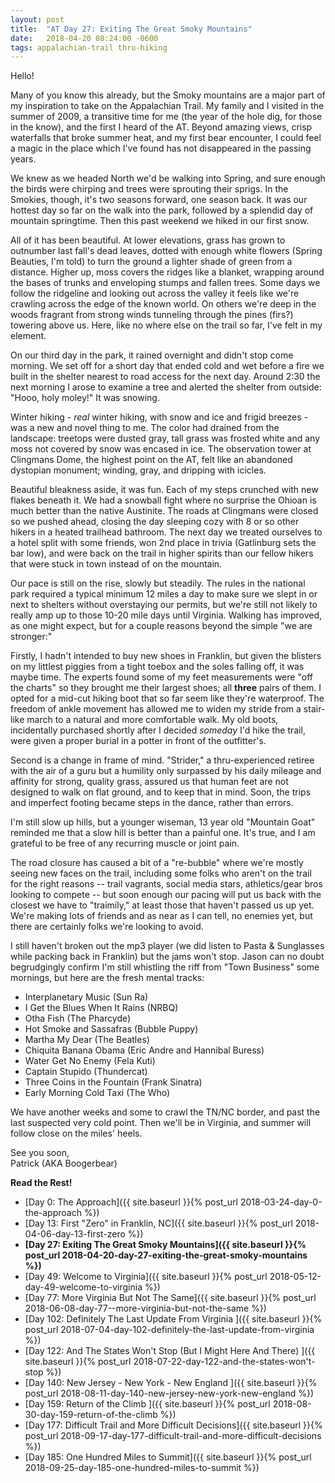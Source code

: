 ```yaml
---
layout: post
title:  "AT Day 27: Exiting The Great Smoky Mountains"
date:   2018-04-20 08:24:00 -0600
tags: appalachian-trail thru-hiking
---
```


Hello!

Many of you know this already, but the Smoky mountains are a major part of my inspiration to take on the Appalachian Trail. My family and I visited in the summer of 2009, a transitive time for me (the year of the hole dig, for those in the know), and the first I heard of the AT. Beyond amazing views, crisp waterfalls that broke summer heat, and my first bear encounter, I could feel a magic in the place which I've found has not disappeared in the passing years.

<!--more-->

We knew as we headed North we'd be walking into Spring, and sure enough the birds were chirping and trees were sprouting their sprigs. In the Smokies, though, it's two seasons forward, one season back. It was our hottest day so far on the walk into the park, followed by a splendid day of mountain springtime. Then this past weekend we hiked in our first snow.

All of it has been beautiful. At lower elevations, grass has grown to outnumber last fall's dead leaves, dotted with enough white flowers (Spring Beauties, I'm told) to turn the ground a lighter shade of green from a distance. Higher up, moss covers the ridges like a blanket, wrapping around the bases of trunks and enveloping stumps and fallen trees. Some days we follow the ridgeline and looking out across the valley it feels like we're crawling across the edge of the known world. On others we're deep in the woods fragrant from strong winds tunneling through the pines (firs?) towering above us. Here, like no where else on the trail so far, I've felt in my element.

On our third day in the park, it rained overnight and didn't stop come morning. We set off for a short day that ended cold and wet before a fire we built in the shelter nearest to road access for the next day. Around 2:30 the next morning I arose to examine a tree and alerted the shelter from outside: "Hooo, holy moley!" It was snowing.

Winter hiking - _real_ winter hiking, with snow and ice and frigid breezes - was a new and novel thing to me. The color had drained from the landscape: treetops were dusted gray, tall grass was frosted white and any moss not covered by snow was encased in ice. The observation tower at Clingmans Dome, the highest point on the AT, felt like an abandoned dystopian monument; winding, gray, and dripping with icicles.

Beautiful bleakness aside, it was fun. Each of my steps crunched with new flakes beneath it. We had a snowball fight where no surprise the Ohioan is much better than the native Austinite. The roads at Clingmans were closed so we pushed ahead, closing the day sleeping cozy with 8 or so other hikers in a heated trailhead bathroom. The next day we treated ourselves to a hotel split with some friends, won 2nd place in trivia (Gatlinburg sets the bar low), and were back on the trail in higher spirits than our fellow hikers that were stuck in town instead of on the mountain.

Our pace is still on the rise, slowly but steadily. The rules in the national park required a typical minimum 12 miles a day to make sure we slept in or next to shelters without overstaying our permits, but we're still not likely to really amp up to those 10-20 mile days until Virginia. Walking has improved, as one might expect, but for a couple reasons beyond the simple "we are stronger:"

Firstly, I hadn't intended to buy new shoes in Franklin, but given the blisters on my littlest piggies from a tight toebox and the soles falling off, it was maybe time. The experts found some of my feet measurements were "off the charts" so they brought me their largest shoes; all **three** pairs of them. I opted for a mid-cut hiking boot that so far seem like they're waterproof. The freedom of ankle movement has allowed me to widen my stride from a stair-like march to a natural and more comfortable walk. My old boots, incidentally purchased shortly after I decided _someday_ I'd hike the trail, were given a proper burial in a potter in front of the outfitter's.

Second is a change in frame of mind. "Strider," a thru-experienced retiree with the air of a guru but a humility only surpassed by his daily mileage and affinity for strong, quality grass, assured us that human feet are not designed to walk on flat ground, and to keep that in mind. Soon, the trips and imperfect footing became steps in the dance, rather than errors.

I'm still slow up hills, but a younger wiseman, 13 year old "Mountain Goat" reminded me that a slow hill is better than a painful one. It's true, and I am grateful to be free of any recurring muscle or joint pain.

The road closure has caused a bit of a "re-bubble" where we're mostly seeing new faces on the trail, including some folks who aren't on the trail for the right reasons -- trail vagrants, social media stars, athletics/gear bros looking to compete -- but soon enough our pacing will put us back with the closest we have to "traimily," at least those that haven't passed us up yet. We're making lots of friends and as near as I can tell, no enemies yet, but there are certainly folks we're looking to avoid.

I still haven't broken out the mp3 player (we did listen to Pasta & Sunglasses while packing back in Franklin) but the jams won't stop. Jason can no doubt begrudgingly confirm I'm still whistling the riff from "Town Business" some mornings, but here are the fresh mental tracks:

- Interplanetary Music (Sun Ra)
- I Get the Blues When It Rains (NRBQ)
- Otha Fish (The Pharcyde)
- Hot Smoke and Sassafras (Bubble Puppy)
- Martha My Dear (The Beatles)
- Chiquita Banana Obama (Eric Andre and Hannibal Buress)
- Water Get No Enemy (Fela Kuti)
- Captain Stupido (Thundercat)
- Three Coins in the Fountain (Frank Sinatra)
- Early Morning Cold Taxi (The Who)

We have another weeks and some to crawl the TN/NC border, and past the last suspected very cold point. Then we'll be in Virginia, and summer will follow close on the miles' heels.

See you soon,  
Patrick (AKA Boogerbear)

**Read the Rest!**

- [Day 0: The Approach]({{ site.baseurl }}{% post_url 2018-03-24-day-0-the-approach %})
- [Day 13: First "Zero" in Franklin, NC]({{ site.baseurl }}{% post_url 2018-04-06-day-13-first-zero %})
- **[Day 27: Exiting The Great Smoky Mountains]({{ site.baseurl }}{% post_url 2018-04-20-day-27-exiting-the-great-smoky-mountains %})**
- [Day 49: Welcome to Virginia]({{ site.baseurl }}{% post_url 2018-05-12-day-49-welcome-to-virginia %})
- [Day 77: More Virginia But Not The Same]({{ site.baseurl }}{% post_url 2018-06-08-day-77--more-virginia-but-not-the-same %})
- [Day 102: Definitely The Last Update From Virginia ]({{ site.baseurl }}{% post_url 2018-07-04-day-102-definitely-the-last-update-from-virginia %})
- [Day 122: And The States Won't Stop (But I Might Here And There) ]({{ site.baseurl }}{% post_url 2018-07-22-day-122-and-the-states-won't-stop %})
- [Day 140: New Jersey - New York - New England ]({{ site.baseurl }}{% post_url 2018-08-11-day-140-new-jersey-new-york-new-england %})
- [Day 159: Return of the Climb ]({{ site.baseurl }}{% post_url 2018-08-30-day-159-return-of-the-climb %})
- [Day 177: Difficult Trail and More Difficult Decisions]({{ site.baseurl }}{% post_url 2018-09-17-day-177-difficult-trail-and-more-difficult-decisions %})
- [Day 185: One Hundred Miles to Summit]({{ site.baseurl }}{% post_url 2018-09-25-day-185-one-hundred-miles-to-summit %})
